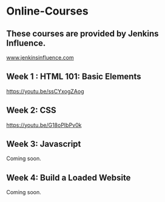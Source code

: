 # Online-Courses
## These courses are provided by Jenkins Influence.
www.jenkinsinfluence.com

## Week 1 : HTML 101: Basic Elements 
https://youtu.be/ssCYxogZAog

## Week 2: CSS
https://youtu.be/G18oPIbPv0k

## Week 3: Javascript
Coming soon.

## Week 4: Build a Loaded Website
Coming soon.
